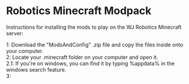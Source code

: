 # Robotics Minecraft Modpack
Instructions for installing the mods to play on the WJ Robotics Minecraft server:

1: Download the "ModsAndConfig" .zip file and copy the files inside onto your computer.\
2: Locate your .minecraft folder on your computer and open it.\
2.1: If you're on windows, you can find it by typing %appdata% in the windows search feature.\
3:
